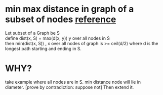 # min max distance in graph of a subset of nodes [reference](https://github.com/sm745052/cp/blob/main/references/min_ugly_solution_codechef.html)
Let subset of a Graph be S \
define dist(x, S) = max(d(x, y)) y over all nodes in S \
then min(dist(x, S)) , x over all nodes of graph is >= ceil(d/2) where d is the longest path starting and ending in S.
# WHY?
take example where all nodes are in S. min distance node will lie in diameter. [prove by contradiction: suppose not] Then extend it.
